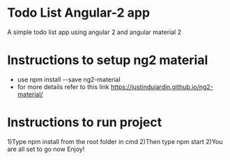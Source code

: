 # Todo List Angular-2 app 
A simple todo list app using angular 2 and angular material 2

# Instructions to setup ng2 material
- use npm install --save ng2-material
- for more details refer to this link 
  https://justindujardin.github.io/ng2-material/

# Instructions to run project
1)Type npm install from the root folder in cmd
2)Then type npm start
2)You are all set to go now Enjoy!